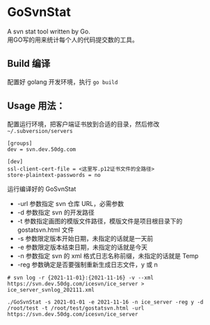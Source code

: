 # GoSvnStat

A svn stat tool written by Go.  
用GO写的用来统计每个人的代码提交数的工具。


## Build 编译

配置好 golang 开发环境，执行 `go build`


## Usage 用法：

配置运行环境，把客户端证书放到合适的目录，然后修改 `~/.subversion/servers`

```
[groups]
dev = svn.dev.50dg.com

[dev]
ssl-client-cert-file = <这里写.p12证书文件的全路径>
store-plaintext-passwords = no

```

运行编译好的 GoSvnStat

* -url 参数指定 svn 仓库 URL，必需参数
* -d 参数指定 svn 的开发路径
* -t 参数指定画图的模版文件路径，模版文件是项目根目录下的 gostatsvn.html 文件
* -s 参数限定版本开始日期，未指定的话就是一天前
* -e 参数限定版本结束日期，未指定的话就是今天
* -n 参数指定 svn 的 xml 格式日志名称前缀，未指定的话就是 Temp
* -reg 参数确定是否要强制重新生成日志文件，y 或 n

```
# svn log -r {2021-11-01}:{2021-11-16} -v --xml https://svn.dev.50dg.com/icesvn/ice_server > ice_server_svnlog_202111.xml

./GoSvnStat -s 2021-01-01 -e 2021-11-16 -n ice_server -reg y -d /root/test -t /root/test/gostatsvn.html -url https://svn.dev.50dg.com/icesvn/ice_server
```

